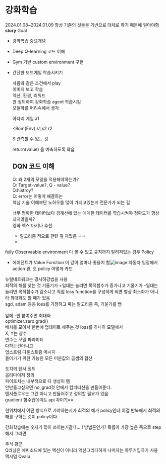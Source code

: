 # 강화학습
2024.01.08~2024.01.09
항상 기존의 것들을 기반으로 대체로 하기 때문에 알아야함
**story**
Goal
- 강화학습 중요개념
- Deep Q-learning 코드 이해
- Gym 기반 custom environment 구현
- 간단한 보드게임 학습시키기

  사람과 같은 조건에서 play<br/>
  이미지 보고 학습<br/>
  액션, 환경, 리워드<br/>
  만 정의하여 강화학습 agent 학습시킴<br/>
  모듈화를 머리속에서 생각<br/>

  아타리 게임
  <Agent> a1
  
  <Rom(Env) s1,s2
  r2
  
  S 관측할 수 있는 것

  return(value) 을 예측하도록 학습

  ## DQN 코드 이해
  Q: 왜 2개의 모델을 적용해야하는가?<br/>
  Q: Target-value?, Q - value?<br/>
  Q:histroy?<br/>
  Q: error는 어떻게 해결하는<br/>
  핵심 기술 이해보단 노하우를 많이 가지고있는게 전문가가 되는 길<br/>

  너무 명확한 데이터보다 경계선에 있는 애매한 데이터를 학습시켜야 정확도가 향상되지않을까?<br/>
  영화 엑스 마키나 추천<br/>
  - 알고리즘 적으로 관련 깊 재밌음 ㅋㅋ
  - 
fully Observaable environment
다 볼 수 있고 규칙까지 알려져있는 경우
Policy
- 에이전트가
Value Function
이 값이 얼마나 좋을지
합![image](https://github.com/barabonda/SK-AI-FLY/assets/108683454/23393fd2-10a0-4c51-8690-abbe375ad2ba)
자동차 입장에서 action 왼, 오
policy 
어떻게 카드

뉴럴네트워크는 경사하강법을 사용  
최적의 해를 찾는 것
기울기가 +일대는 늘리면 목적함수가 증가나고
기울기가 -일대는 늘리면 목적함수가 감소나고
직접 loss function을 구성하게 되면 항상 최소화가 아니라 최대화도 할 때가 있음<br/>
sgd, adam 등등 loss를 가정하고 짜는 알고리즘 즉, 기울기를 뺌<br/>  
앞에 -만 붙여주면 최대화  <br/>
optimizer.zero.grad()<br/>
배치를 모아서 한번에 업데이트 해주는 것 loss를 하나하
모델에서<br/>
X, Y는 상수<br/>
변수는 모델 파라미터<br/>
다하는건아니고<br/>
업스트림 다운스트림 메시지<br/>
돌아가기 위한 가능한 모든 미분값의 곱셈의 합산<br/>

토치의 텐서 정의  <br/>
옵티마이저 정의  <br/>
파이토치는 내부적으로 다 생성이 됌<br/>
안만들고싶으면 no_grad것 안에서 컴피티션을 만들어준다.<br/>
텐서플로우는 그건 아니고 만들어주고 정의할 필요가 있음<br/>
gradient 함수업데이트 api 차이?]==<br/>

현위치에서 어떤 방식으로 가야하는지가  회적의 해가 policy인데 
이걸 반복해서 최적의 해를 구하는 것이 policy이다.


강화학습에는 숫자가 많이 쓰이는거같다....!
방법론인가?
확률이 가장 높은 족으로 step해서 그러면 

주식 평균                                                                                                                                                                                     
Q러닝은 에피소드에 있는 액션이 아니라 액션그리디하게
나머지는 아무거입극가 사용 맥시멈 Qvalu
